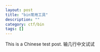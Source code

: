 ```yaml
---
layout: post
title: "bin常用工具"
description: ""
category: ctf/bin
tags: []
---
```


This is a Chinese test post.
输几行中文试试 
